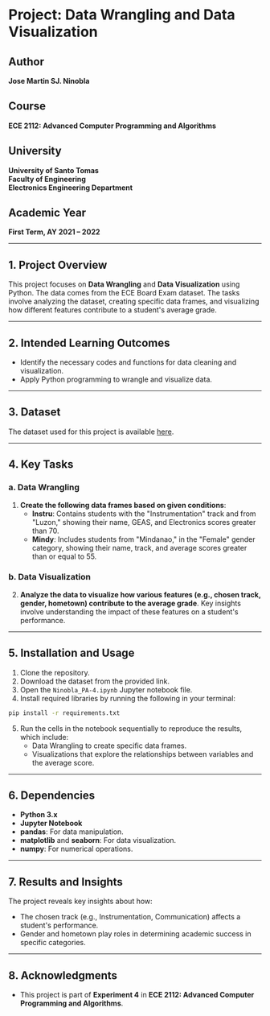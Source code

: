 
# Project: Data Wrangling and Data Visualization

## Author
**Jose Martin SJ. Ninobla**

## Course
**ECE 2112: Advanced Computer Programming and Algorithms**

## University
**University of Santo Tomas**  
**Faculty of Engineering**  
**Electronics Engineering Department**  

## Academic Year
**First Term, AY 2021 – 2022**

---

## 1. Project Overview

This project focuses on **Data Wrangling** and **Data Visualization** using Python. The data comes from the ECE Board Exam dataset. The tasks involve analyzing the dataset, creating specific data frames, and visualizing how different features contribute to a student's average grade.

---

## 2. Intended Learning Outcomes

- Identify the necessary codes and functions for data cleaning and visualization.
- Apply Python programming to wrangle and visualize data.

---

## 3. Dataset

The dataset used for this project is available [here](https://bit.ly/ECEBoardExamDataset).

---

## 4. Key Tasks

### a. Data Wrangling

1. **Create the following data frames based on given conditions**:
    - **Instru**: Contains students with the "Instrumentation" track and from "Luzon," showing their name, GEAS, and Electronics scores greater than 70.
    - **Mindy**: Includes students from "Mindanao," in the "Female" gender category, showing their name, track, and average scores greater than or equal to 55.

### b. Data Visualization

2. **Analyze the data to visualize how various features (e.g., chosen track, gender, hometown) contribute to the average grade**. Key insights involve understanding the impact of these features on a student's performance.

---

## 5. Installation and Usage

1. Clone the repository.
2. Download the dataset from the provided link.
3. Open the `Ninobla_PA-4.ipynb` Jupyter notebook file.
4. Install required libraries by running the following in your terminal:

```bash
pip install -r requirements.txt
```

5. Run the cells in the notebook sequentially to reproduce the results, which include:
    - Data Wrangling to create specific data frames.
    - Visualizations that explore the relationships between variables and the average score.

---

## 6. Dependencies

- **Python 3.x**
- **Jupyter Notebook**
- **pandas**: For data manipulation.
- **matplotlib** and **seaborn**: For data visualization.
- **numpy**: For numerical operations.

---

## 7. Results and Insights

The project reveals key insights about how:
- The chosen track (e.g., Instrumentation, Communication) affects a student's performance.
- Gender and hometown play roles in determining academic success in specific categories.

---

## 8. Acknowledgments

- This project is part of **Experiment 4** in **ECE 2112: Advanced Computer Programming and Algorithms**.
